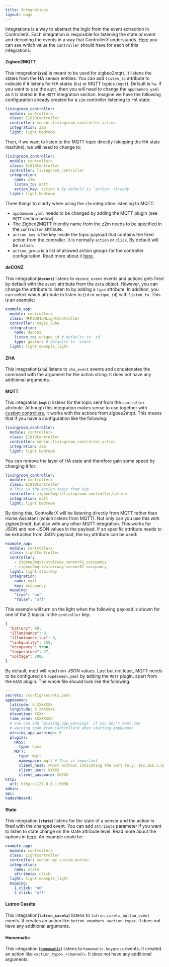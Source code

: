 ```yaml
---
title: Integrations
layout: page
---
```


Integrations is a way to abstract the logic from the event extraction in ControllerX. Each integration is resposible for listening the state or event and decoding the events in a way that ControllerX understands. [Here](extract-controller-id) you can see which value the `controller` should have for each of this integrations:

#### Zigbee2MQTT

This integration(**`z2m`**) is meant to be used for zigbee2mqtt. It listens the states from the HA sensor entities. You can add `listen_to` attribute to indicate if it listens for HA states (`ha`) or MQTT topics (`mqtt`). Default is `ha`. If you want to use the `mqtt`, then you will need to change the `appdaemon.yaml` as it is stated in the `MQTT` integration section. Imagine we have the following configuration already created for a `z2m` controller listening to HA state:

```yaml
livingroom_controller:
  module: controllerx
  class: E1810Controller
  controller: sensor.livingroom_controller_action
  integration: z2m
  light: light.bedroom
```

Then, if we want to listen to the MQTT topic directly (skipping the HA state machine), we will need to change to:

```yaml
livingroom_controller:
  module: controllerx
  class: E1810Controller
  controller: livingroom_controller
  integration:
    name: z2m
    listen_to: mqtt
    action_key: action # By default is `action` already
  light: light.bedroom
```

Three things to clarify when using the `z2m` integration listening to MQTT:

- `appdaemon.yaml` needs to be changed by adding the MQTT plugin (see `MQTT` section below).
- The Zigbee2MQTT friendly name from the z2m needs to be specified in the `controller` attribute.
- `action_key` is the key inside the topic payload that contains the fired action from the controller. It is normally `action` or `click`. By default will be `action`.
- `action_group` is a list of allowed action groups for the controller configuration. Read more about it [here](https://github.com/xaviml/controllerx/pull/150).

#### deCONZ

This integration(**`deconz`**) listens to `deconz_event` events and actions gets fired by default with the `event` attribute from the `data` object. However, you can change the attribute to listen to by adding a `type` attribute. In addition, you can select which attribute to listen to (`id` or `unique_id`) with `listen_to`. This is an example:

```yaml
example_app:
  module: controllerx
  class: MFKZQ01LMLightController
  controller: magic_cube
  integration:
    name: deconz
    listen_to: unique_id # defaults to `id`
    type: gesture # defaults to `event`
  light: light.example_light
```

#### ZHA

This integration(**`zha`**) listens to `zha_event` events and concatenates the command with the argument for the action string. It does not have any additional arguments.

#### MQTT

This integration (**`mqtt`**) listens for the topic sent from the `controller` attribute. Although this integration makes sense to use together with [custom controllers](custom-controllers), it works with the actions from zigbee2mqtt. This means that if you have a configuration like the following:

```yaml
livingroom_controller:
  module: controllerx
  class: E1810Controller
  controller: sensor.livingroom_controller_action
  integration: z2m
  light: light.bedroom
```

You can remove the layer of HA state and therefore gain some speed by changing it for:

```yaml
livingroom_controller:
  module: controllerx
  class: E1810Controller
  # This is the action topic from z2m
  controller: zigbee2mqtt/livingroom_controller/action
  integration: mqtt
  light: light.bedroom
```

By doing this, ControllerX will be listening directly from MQTT rather than Home Assistant (which listens from MQTT). Not only can you use this with zigbee2mqtt, but also with any other MQTT integration. This works for JSON and non-JSON values in the payload. If an specific attribute needs to be extracted from JSON payload, the `key` attribute can be used:

```yaml
example_app:
  module: controllerx
  class: LightController
  controller:
    - zigbee2mqtt/stairway_sensor01_occupancy
    - zigbee2mqtt/stairway_sensor02_occupancy
  light: light.stairway
  integration:
    name: mqtt
    key: occupancy
  mapping:
    "true": "on"
    "false": "off"
```

This example will turn on the light when the following payload is shown for one of the 2 topics in the `controller` key:

```json
{
  "battery": 99,
  "illuminance": 0,
  "illuminance_lux": 0,
  "linkquality": 255,
  "occupancy": true,
  "temperature": 27,
  "voltage": 2985
}
```

By default, mqtt will read non-JSON values. Last but not least, MQTT needs to be configured on `appdaemon.yaml` by adding the `MQTT` plugin, apart from the `HASS` plugin. The whole file should look like the following:

```yaml
---
secrets: /config/secrets.yaml
appdaemon:
  latitude: X.XXXXXXX
  longitude: X.XXXXXXX
  elevation: XXXX
  time_zone: XXXXXXXX
  # You can add `missing_app_warnings` if you don't want any
  # warning spam from ControllerX when starting AppDaemon
  missing_app_warnings: 0
  plugins:
    HASS:
      type: hass
    MQTT:
      type: mqtt
      namespace: mqtt # This is important
      client_host: <Host without indicating the port (e.g. 192.168.1.10)>
      client_user: XXXXX
      client_password: XXXXX
http:
  url: http://127.0.0.1:5050
admin:
api:
hadashboard:
```

#### State

This integration (**`state`**) listens for the state of a sensor and the action is fired with the changed event. You can add `attribute` parameter if you want to listen to state change on the state attribute level. Read more about the options in [here](https://appdaemon.readthedocs.io/en/latest/AD_API_REFERENCE.html#appdaemon.adapi.ADAPI.listen_state). An example could be:

```yaml
example_app:
  module: controllerx
  class: LightController
  controller: sensor.my_custom_button
  integration:
    name: state
    attribute: click
  light: light.example_light
  mapping:
    1_click: "on"
    2_click: "off"
```

#### Lutron Caséta

This integration(**`lutron_caseta`**) listens to `lutron_caseta_button_event` events. It creates an action like `button_<number>_<action type>`. It does not have any additional arguments.

#### Homematic

This integration ([**`homematic`**](https://www.home-assistant.io/integrations/homematic/)) listens to `homematic.keypress` events. It created an action like `<action_type>_<channel>`. It does not have any additional arguments.
